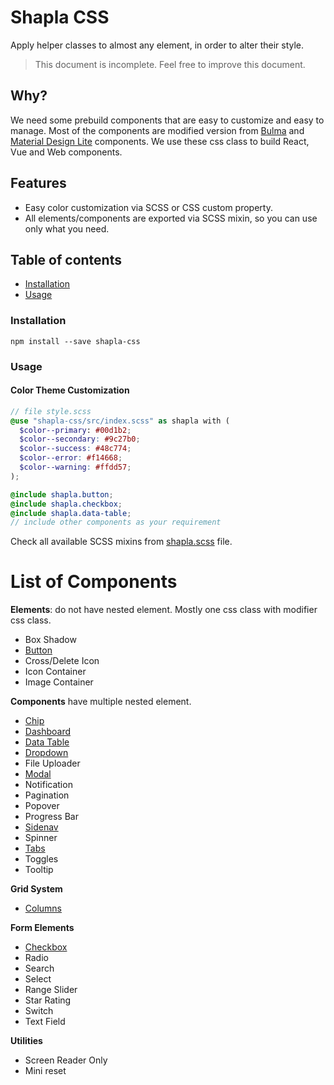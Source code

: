 # Shapla CSS

Apply helper classes to almost any element, in order to alter their style.

> This document is incomplete. Feel free to improve this document.

## Why?
We need some prebuild components that are easy to customize and easy to manage.
Most of the components are modified version from [Bulma](https://bulma.io) and [Material Design Lite](https://getmdl.io) 
components. We use these css class to build React, Vue and Web components.

## Features

* Easy color customization via SCSS or CSS custom property.
* All elements/components are exported via SCSS mixin, so you can use only what you need.

## Table of contents

- [Installation](#installation)
- [Usage](#usage)

### Installation

```
npm install --save shapla-css
```

### Usage

#### Color Theme Customization
```scss
// file style.scss
@use "shapla-css/src/index.scss" as shapla with (
  $color--primary: #00d1b2;
  $color--secondary: #9c27b0;
  $color--success: #48c774;
  $color--error: #f14668;
  $color--warning: #ffdd57;
);

@include shapla.button;
@include shapla.checkbox;
@include shapla.data-table;
// include other components as your requirement 
```

Check all available SCSS mixins from [shapla.scss](/src/shapla.scss) file.

# List of Components

**Elements**: do not have nested element. Mostly one css class with modifier css class.
* Box Shadow
* [Button](/src/elements/button/README.md)
* Cross/Delete Icon
* Icon Container
* Image Container

**Components** have multiple nested element.
* [Chip](/src/components/chip/README.md)
* [Dashboard](/src/components/dashboard/README.md)
* [Data Table](/src/components/data-table/README.md)
* [Dropdown](/src/components/dropdown/README.md)
* File Uploader
* [Modal](/src/components/modal/README.md)
* Notification
* Pagination
* Popover
* Progress Bar
* [Sidenav](/src/components/sidenav/README.md)
* Spinner
* [Tabs](/src/components/tabs/README.md)
* Toggles
* Tooltip

**Grid System**
* [Columns](/src/grid/README.md)

**Form Elements**
* [Checkbox](/src/form/checkbox/README.md)
* Radio
* Search
* Select
* Range Slider
* Star Rating
* Switch
* Text Field

**Utilities**
* Screen Reader Only
* Mini reset
